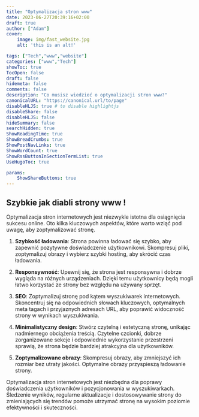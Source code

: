```yaml
---
title: "Optymalizacja stron www"
date: 2023-06-27T20:39:16+02:00
draft: true
author: ["Adam"]
cover:
    image: img/fast_website.jpg
    alt: 'this is an alt!'

tags: ["Tech","www","website"] 
categories: ["www","Tech"]
showToc: true
TocOpen: false
draft: false
hidemeta: false
comments: false
description: "Co musisz wiedzieć o optymalizacji stron www?"
canonicalURL: "https://canonical.url/to/page"
disableHLJS: true # to disable highlightjs
disableShare: false
disableHLJS: false
hideSummary: false
searchHidden: true
ShowReadingTime: true
ShowBreadCrumbs: true
ShowPostNavLinks: true
ShowWordCount: true
ShowRssButtonInSectionTermList: true
UseHugoToc: true

params:
    ShowShareButtons: true
---
```


## Szybkie jak diabli strony www !

Optymalizacja stron internetowych jest niezwykle istotna dla osiągnięcia sukcesu online. Oto kilka kluczowych aspektów, które warto wziąć pod uwagę, aby zoptymalizować stronę.

1. **Szybkość ładowania**: Strona powinna ładować się szybko, aby zapewnić pozytywne doświadczenie użytkownikowi. Skompresuj pliki, zoptymalizuj obrazy i wybierz szybki hosting, aby skrócić czas ładowania.

2. **Responsywność**: Upewnij się, że strona jest responsywna i dobrze wygląda na różnych urządzeniach. Dzięki temu użytkownicy będą mogli łatwo korzystać ze strony bez względu na używany sprzęt.

3. **SEO**: Zoptymalizuj stronę pod kątem wyszukiwarek internetowych. Skoncentruj się na odpowiednich słowach kluczowych, optymalnych meta tagach i przyjaznych adresach URL, aby poprawić widoczność strony w wynikach wyszukiwania.

4. **Minimalistyczny design**: Stwórz czytelną i estetyczną stronę, unikając nadmiernego obciążenia treścią. Czytelne czcionki, dobrze zorganizowane sekcje i odpowiednie wykorzystanie przestrzeni sprawią, że strona będzie bardziej atrakcyjna dla użytkowników.

5. **Zoptymalizowane obrazy**: Skompresuj obrazy, aby zmniejszyć ich rozmiar bez utraty jakości. Optymalne obrazy przyspieszą ładowanie strony.

Optymalizacja stron internetowych jest niezbędna dla poprawy doświadczenia użytkowników i pozycjonowania w wyszukiwarkach. Śledzenie wyników, regularne aktualizacje i dostosowywanie strony do zmieniających się trendów pomoże utrzymać stronę na wysokim poziomie efektywności i skuteczności.